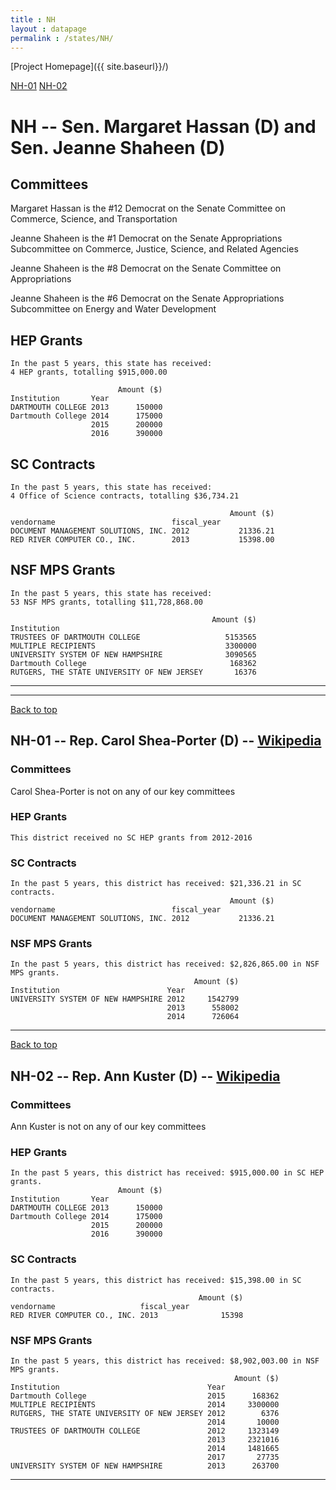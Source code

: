 ```yaml
---
title : NH
layout : datapage
permalink : /states/NH/
---
```

<a name="top"></a>
[Project Homepage]({{ site.baseurl}}/)


[NH-01](#NH-01)  [NH-02](#NH-02)  

# NH -- Sen. Margaret Hassan (D) and  Sen. Jeanne Shaheen (D)
## Committees
Margaret Hassan is the #12 Democrat on the Senate Committee on Commerce, Science, and Transportation 

Jeanne Shaheen is the #1 Democrat on the Senate Appropriations Subcommittee on Commerce, Justice, Science, and Related Agencies 

Jeanne Shaheen is the #8 Democrat on the Senate Committee on Appropriations 

Jeanne Shaheen is the #6 Democrat on the Senate Appropriations Subcommittee on Energy and Water Development 

## HEP Grants
```
In the past 5 years, this state has received:
4 HEP grants, totalling $915,000.00
 
                        Amount ($)
Institution       Year            
DARTMOUTH COLLEGE 2013      150000
Dartmouth College 2014      175000
                  2015      200000
                  2016      390000
```
## SC Contracts
```
In the past 5 years, this state has received:
4 Office of Science contracts, totalling $36,734.21
 
                                                 Amount ($)
vendorname                          fiscal_year            
DOCUMENT MANAGEMENT SOLUTIONS, INC. 2012           21336.21
RED RIVER COMPUTER CO., INC.        2013           15398.00
```
## NSF MPS Grants
```
In the past 5 years, this state has received:
53 NSF MPS grants, totalling $11,728,868.00
 
                                             Amount ($)
Institution                                            
TRUSTEES OF DARTMOUTH COLLEGE                   5153565
MULTIPLE RECIPIENTS                             3300000
UNIVERSITY SYSTEM OF NEW HAMPSHIRE              3090565
Dartmouth College                                168362
RUTGERS, THE STATE UNIVERSITY OF NEW JERSEY       16376
```
---
---
<a name="NH-01"></a>
[Back to top](#top)
## NH-01 -- Rep. Carol Shea-Porter (D) -- [Wikipedia](https://en.wikipedia.org/wiki/NH-01)
### Committees
Carol Shea-Porter is not on any of our key committees 

### HEP Grants
```
This district received no SC HEP grants from 2012-2016
```
### SC Contracts
```
In the past 5 years, this district has received: $21,336.21 in SC contracts.
                                                 Amount ($)
vendorname                          fiscal_year            
DOCUMENT MANAGEMENT SOLUTIONS, INC. 2012           21336.21
```
### NSF MPS Grants
```
In the past 5 years, this district has received: $2,826,865.00 in NSF MPS grants.
                                         Amount ($)
Institution                        Year            
UNIVERSITY SYSTEM OF NEW HAMPSHIRE 2012     1542799
                                   2013      558002
                                   2014      726064
```
---
<a name="NH-02"></a>
[Back to top](#top)
## NH-02 -- Rep. Ann Kuster (D) -- [Wikipedia](https://en.wikipedia.org/wiki/NH-02)
### Committees
Ann Kuster is not on any of our key committees 

### HEP Grants
```
In the past 5 years, this district has received: $915,000.00 in SC HEP grants.
                        Amount ($)
Institution       Year            
DARTMOUTH COLLEGE 2013      150000
Dartmouth College 2014      175000
                  2015      200000
                  2016      390000
```
### SC Contracts
```
In the past 5 years, this district has received: $15,398.00 in SC contracts.
                                          Amount ($)
vendorname                   fiscal_year            
RED RIVER COMPUTER CO., INC. 2013              15398
```
### NSF MPS Grants
```
In the past 5 years, this district has received: $8,902,003.00 in NSF MPS grants.
                                                  Amount ($)
Institution                                 Year            
Dartmouth College                           2015      168362
MULTIPLE RECIPIENTS                         2014     3300000
RUTGERS, THE STATE UNIVERSITY OF NEW JERSEY 2012        6376
                                            2014       10000
TRUSTEES OF DARTMOUTH COLLEGE               2012     1323149
                                            2013     2321016
                                            2014     1481665
                                            2017       27735
UNIVERSITY SYSTEM OF NEW HAMPSHIRE          2013      263700
```
---
